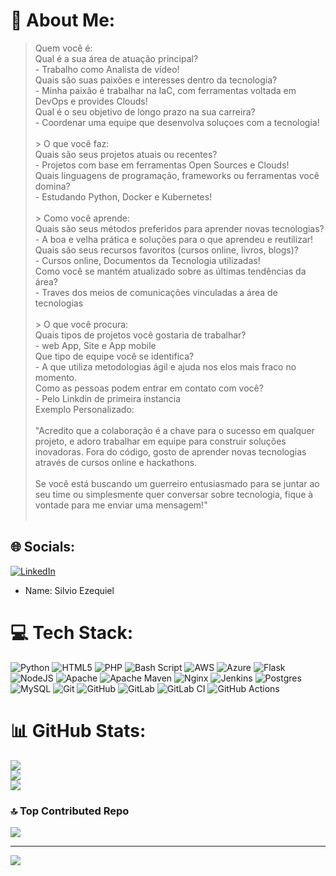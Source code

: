 # 💫 About Me:
> Quem você é:<br>Qual é a sua área de atuação principal?<br>- Trabalho como Analista de vídeo!<br>Quais são suas paixões e interesses dentro da tecnologia?<br>- Minha paixão é trabalhar na IaC, com ferramentas voltada em DevOps e provides Clouds!<br>Qual é o seu objetivo de longo prazo na sua carreira?<br>- Coordenar uma equipe que desenvolva soluçoes com a tecnologia!<br><br>> O que você faz:<br>Quais são seus projetos atuais ou recentes?<br>- Projetos com base em ferramentas Open Sources e Clouds!<br>Quais linguagens de programação, frameworks ou ferramentas você domina?<br>- Estudando Python, Docker e Kubernetes!<br><br>> Como você aprende:<br>Quais são seus métodos preferidos para aprender novas tecnologias?<br>- A boa e velha prática e soluções para o que aprendeu e reutilizar!<br>Quais são seus recursos favoritos (cursos online, livros, blogs)?<br>- Cursos online, Documentos da Tecnologia utilizadas!<br>Como você se mantém atualizado sobre as últimas tendências da área?<br>- Traves dos meios de comunicações vinculadas a área de tecnologias<br><br>> O que você procura:<br>Quais tipos de projetos você gostaria de trabalhar?<br>- web App, Site e App mobile<br>Que tipo de equipe você se identifica?<br>- A que utiliza metodologias ágil e ajuda nos elos mais fraco no momento.<br>Como as pessoas podem entrar em contato com você?<br>- Pelo Linkdin de primeira instancia <br>Exemplo Personalizado:<br><br>"Acredito que a colaboração é a chave para o sucesso em qualquer projeto, e adoro trabalhar em equipe para construir soluções inovadoras. Fora do código, gosto de aprender novas tecnologias através de cursos online e hackathons.<br><br>Se você está buscando um guerreiro entusiasmado para se juntar ao seu time ou simplesmente quer conversar sobre tecnologia, fique à vontade para me enviar uma mensagem!"<br><br>


## 🌐 Socials:
[![LinkedIn](https://img.shields.io/badge/LinkedIn-%230077B5.svg?logo=linkedin&logoColor=white)](https://linkedin.com/in/https://www.linkedin.com/in/silvio-ezequiel-938543246/) 
- Name: Silvio Ezequiel

# 💻 Tech Stack:
![Python](https://img.shields.io/badge/python-3670A0?style=for-the-badge&logo=python&logoColor=ffdd54) ![HTML5](https://img.shields.io/badge/html5-%23E34F26.svg?style=for-the-badge&logo=html5&logoColor=white) ![PHP](https://img.shields.io/badge/php-%23777BB4.svg?style=for-the-badge&logo=php&logoColor=white) ![Bash Script](https://img.shields.io/badge/bash_script-%23121011.svg?style=for-the-badge&logo=gnu-bash&logoColor=white) ![AWS](https://img.shields.io/badge/AWS-%23FF9900.svg?style=for-the-badge&logo=amazon-aws&logoColor=white) ![Azure](https://img.shields.io/badge/azure-%230072C6.svg?style=for-the-badge&logo=microsoftazure&logoColor=white) ![Flask](https://img.shields.io/badge/flask-%23000.svg?style=for-the-badge&logo=flask&logoColor=white) ![NodeJS](https://img.shields.io/badge/node.js-6DA55F?style=for-the-badge&logo=node.js&logoColor=white) ![Apache](https://img.shields.io/badge/apache-%23D42029.svg?style=for-the-badge&logo=apache&logoColor=white) ![Apache Maven](https://img.shields.io/badge/Apache%20Maven-C71A36?style=for-the-badge&logo=Apache%20Maven&logoColor=white) ![Nginx](https://img.shields.io/badge/nginx-%23009639.svg?style=for-the-badge&logo=nginx&logoColor=white) ![Jenkins](https://img.shields.io/badge/jenkins-%232C5263.svg?style=for-the-badge&logo=jenkins&logoColor=white) ![Postgres](https://img.shields.io/badge/postgres-%23316192.svg?style=for-the-badge&logo=postgresql&logoColor=white) ![MySQL](https://img.shields.io/badge/mysql-4479A1.svg?style=for-the-badge&logo=mysql&logoColor=white) ![Git](https://img.shields.io/badge/git-%23F05033.svg?style=for-the-badge&logo=git&logoColor=white) ![GitHub](https://img.shields.io/badge/github-%23121011.svg?style=for-the-badge&logo=github&logoColor=white) ![GitLab](https://img.shields.io/badge/gitlab-%23181717.svg?style=for-the-badge&logo=gitlab&logoColor=white) ![GitLab CI](https://img.shields.io/badge/gitlab%20CI-%23181717.svg?style=for-the-badge&logo=gitlab&logoColor=white) ![GitHub Actions](https://img.shields.io/badge/github%20actions-%232671E5.svg?style=for-the-badge&logo=githubactions&logoColor=white)
# 📊 GitHub Stats:
![](https://github-readme-stats.vercel.app/api?username=silviojpa&theme=shadow_blue&hide_border=false&include_all_commits=true&count_private=false)<br/>
![](https://github-readme-streak-stats.herokuapp.com/?user=silviojpa&theme=shadow_blue&hide_border=false)<br/>
![](https://github-readme-stats.vercel.app/api/top-langs/?username=silviojpa&theme=shadow_blue&hide_border=false&include_all_commits=true&count_private=false&layout=compact)

### 🔝 Top Contributed Repo
![](https://github-contributor-stats.vercel.app/api?username=silviojpa&limit=5&theme=dark&combine_all_yearly_contributions=true)

---
[![](https://visitcount.itsvg.in/api?id=silviojpa&icon=0&color=0)](https://visitcount.itsvg.in)

<!-- Proudly created with GPRM ( https://gprm.itsvg.in ) -->
